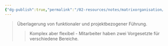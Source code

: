 ```yaml
---
{"dg-publish":true,"permalink":"/02-resources/notes/matrixorganisation/","tags":["organisation/leitungssystem"],"noteIcon":"","updated":"2025-08-28T17:45:59.000+02:00"}
---
```


>Überlagerung von funktionaler und projektbezogener Führung.
>>Komplex aber flexibel - Mitarbeiter haben zwei Vorgesetzte für verschiedene Bereiche.